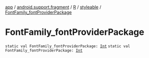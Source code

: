 [app](../../../index.md) / [android.support.fragment](../../index.md) / [R](../index.md) / [styleable](index.md) / [FontFamily_fontProviderPackage](./-font-family_font-provider-package.md)

# FontFamily_fontProviderPackage

`static val FontFamily_fontProviderPackage: `[`Int`](https://kotlinlang.org/api/latest/jvm/stdlib/kotlin/-int/index.html)
`static val FontFamily_fontProviderPackage: `[`Int`](https://kotlinlang.org/api/latest/jvm/stdlib/kotlin/-int/index.html)